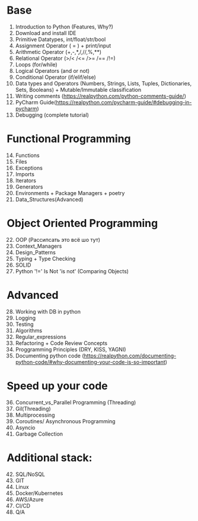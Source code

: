 # Base

1. Introduction to Python (Features, Why?)
2. Download and install IDE
3. Primitive Datatypes, int/float/str/bool
4. Assignment Operator ( = ) + print/input
5. Arithmetic Operator (+,-,*,/,//,%,**)
6. Relational Operator (>/< /<= />= /== /!=)
7. Loops (for/while)
8. Logical Operators (and or not)
9. Conditional Operator (if/elif/else)
10. Data types and Operators (Numbers, Strings, Lists, Tuples, Dictionaries, Sets, Booleans) + Mutable/Immutable
    classification
11. Writing comments (https://realpython.com/python-comments-guide/)
12. PyCharm Guide(https://realpython.com/pycharm-guide/#debugging-in-pycharm)
13. Debugging (complete tutorial)

# Functional Programming

14. Functions
15. Files
16. Exceptions
17. Imports
18. Iterators
19. Generators
20. Environments + Package Managers + poetry
21. Data_Structures(Advanced)

# Object Oriented Programming

22. OOP (Рассипсать это всё шо тут)
23. Context_Managers
24. Design_Patterns
25. Typing + Type Checking
26. SOLID
27. Python '!=' Is Not 'is not' (Comparing Objects)

# Advanced

28. Working with DB in python
29. Logging
30. Testing
31. Algorithms
32. Regular_expressions
33. Refactoring + Code Review Concepts
34. Proggramming Principles (DRY, KISS, YAGNI)
35. Documenting python code (https://realpython.com/documenting-python-code/#why-documenting-your-code-is-so-important)

# Speed up your code

36. Concurrent_vs_Parallel Programming (Threading)
37. Gil(Threading)
38. Multiprocessing
39. Coroutines/ Asynchronous Programming
40. Asyncio
41. Garbage Collection

# Additional stack:

42. SQL/NoSQL
43. GIT
44. Linux
45. Docker/Kubernetes
46. AWS/Azure
47. CI/CD
48. Q/A












